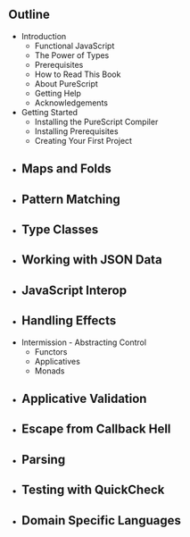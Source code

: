 ## Outline

- Introduction
    - Functional JavaScript
    - The Power of Types
    - Prerequisites
    - How to Read This Book
    - About PureScript
    - Getting Help
    - Acknowledgements
- Getting Started
    - Installing the PureScript Compiler
    - Installing Prerequisites
    - Creating Your First Project
- Maps and Folds
    - 
- Pattern Matching
    -
- Type Classes
    - 
- Working with JSON Data
    - 
- JavaScript Interop
    - 
- Handling Effects
    - 
- Intermission - Abstracting Control
    - Functors
    - Applicatives
    - Monads
- Applicative Validation
    -
- Escape from Callback Hell
    - 
- Parsing 
    -
- Testing with QuickCheck
    -
- Domain Specific Languages
    - 
